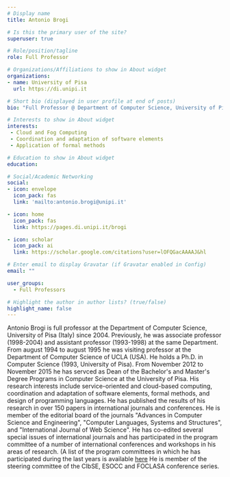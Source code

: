 ```yaml
---
# Display name
title: Antonio Brogi

# Is this the primary user of the site?
superuser: true

# Role/position/tagline
role: Full Professor

# Organizations/Affiliations to show in About widget
organizations:
- name: University of Pisa
  url: https://di.unipi.it

# Short bio (displayed in user profile at end of posts)
bio: "Full Professor @ Department of Computer Science, University of Pisa, Italy."

# Interests to show in About widget
interests:
 - Cloud and Fog Computing
 - Coordination and adaptation of software elements
 - Application of formal methods

# Education to show in About widget
education:

# Social/Academic Networking
social:
- icon: envelope
  icon_pack: fas
  link: 'mailto:antonio.brogi@unipi.it'

- icon: home
  icon_pack: fas
  link: https://pages.di.unipi.it/brogi

- icon: scholar
  icon_pack: ai
  link: https://scholar.google.com/citations?user=lOFQGacAAAAJ&hl

# Enter email to display Gravatar (if Gravatar enabled in Config)
email: ""

user_groups:
  - Full Professors

# Highlight the author in author lists? (true/false)
highlight_name: false
---
```


Antonio Brogi is full professor at the Department of Computer Science, University of Pisa (Italy) since 2004. Previously, he was associate professor (1998-2004) and assistant professor (1993-1998) at the same Department. From august 1994 to august 1995 he was visiting professor at the Department of Computer Science of UCLA (USA). He holds a Ph.D. in Computer Science (1993, University of Pisa). From November 2012 to November 2015 he has servced as Dean of the Bachelor's and Master's Degree Programs in Computer Science at the University of Pisa. His research interests include service-oriented and cloud-based computing, coordination and adaptation of software elements, formal methods, and design of programming languages. He has published the results of his research in over 150 papers in international journals and conferences. He is member of the editorial board of the journals "Advances in Computer Science and Engineering", "Computer Languages, Systems and Structures", and "International Journal of Web Science". He has co-edited several special issues of international journals and has participated in the program committee of a number of international conferences and workshops in his areas of research. (A list of the program committees in which he has participated during the last years is available [here](http://www.di.unipi.it/~brogi/.) He is member of the steering committee of the CIbSE, ESOCC and FOCLASA conference series.

